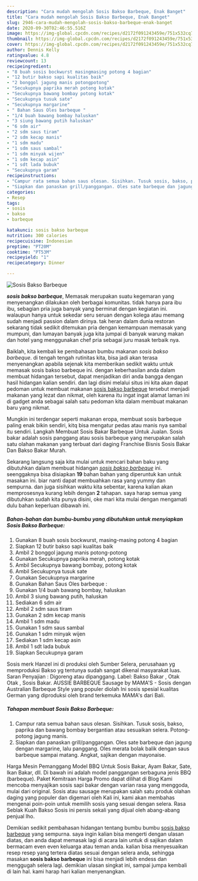 ```yaml
---
description: "Cara mudah mengolah Sosis Bakso Barbeque, Enak Banget"
title: "Cara mudah mengolah Sosis Bakso Barbeque, Enak Banget"
slug: 2946-cara-mudah-mengolah-sosis-bakso-barbeque-enak-banget
date: 2020-09-30T02:46:55.516Z
image: https://img-global.cpcdn.com/recipes/d2172f091243459e/751x532cq70/sosis-bakso-barbeque-foto-resep-utama.jpg
thumbnail: https://img-global.cpcdn.com/recipes/d2172f091243459e/751x532cq70/sosis-bakso-barbeque-foto-resep-utama.jpg
cover: https://img-global.cpcdn.com/recipes/d2172f091243459e/751x532cq70/sosis-bakso-barbeque-foto-resep-utama.jpg
author: Dennis Kelly
ratingvalue: 4.8
reviewcount: 13
recipeingredient:
- "8 buah sosis bockwurst masingmasing potong 4 bagian"
- "12 butir bakso sapi kualitas baik"
- "2 bonggol jagung manis potongpotong"
- "Secukupnya paprika merah potong kotak"
- "Secukupnya bawang bombay potong kotak"
- "Secukupnya tusuk sate"
- "Secukupnya margarine"
- " Bahan Saus Oles barbeque "
- "1/4 buah bawang bombay haluskan"
- "3 siung bawang putih haluskan"
- "6 sdm air"
- "2 sdm saus tiram"
- "2 sdm kecap manis"
- "1 sdm madu"
- "1 sdm saus sambal"
- "1 sdm minyak wijen"
- "1 sdm kecap asin"
- "1 sdt lada bubuk"
- "Secukupnya garam"
recipeinstructions:
- "Campur rata semua bahan saus olesan. Sisihkan. Tusuk sosis, bakso, paprika dan bawang bombay bergantian atau sesuaikan selera. Potong-potong jagung manis."
- "Siapkan dan panaskan grill/panggangan. Oles sate barbeque dan jagung dengan margarine, lalu panggang. Oles merata bolak balik dengan saus barbeque sampai matang. Angkat, sajikan dengan mayonaise."
categories:
- Resep
tags:
- sosis
- bakso
- barbeque

katakunci: sosis bakso barbeque 
nutrition: 300 calories
recipecuisine: Indonesian
preptime: "PT20M"
cooktime: "PT53M"
recipeyield: "1"
recipecategory: Dinner

---
```



![Sosis Bakso Barbeque](https://img-global.cpcdn.com/recipes/d2172f091243459e/751x532cq70/sosis-bakso-barbeque-foto-resep-utama.jpg)

<b><i>sosis bakso barbeque</i></b>, Memasak merupakan suatu kegemaran yang menyenangkan dilakukan oleh berbagai komunitas. tidak hanya para ibu ibu, sebagian pria juga banyak yang berminat dengan kegiatan ini. walaupun hanya untuk sekedar seru seruan dengan kolega atau memang sudah menjadi passion dalam dirinya. tak heran dalam dunia restoran sekarang tidak sedikit ditemukan pria dengan kemampuan memasak yang mumpuni, dan lumayan banyak juga kita jumpai di banyak warung makan dan hotel yang menggunakan chef pria sebagai juru masak terbaik nya.

Baiklah, kita kembali ke pembahasan bumbu makanan <i>sosis bakso barbeque</i>. di tengah tengah rutinitas kita, bisa jadi akan terasa menyenangkan apabila sejenak kita memberikan sedikit waktu untuk memasak sosis bakso barbeque ini. dengan keberhasilan anda dalam membuat hidangan tersebut, dapat menjadikan diri anda bangga dengan hasil hidangan kalian sendiri. dan lagi disini melalui situs ini kita akan dapat pedoman untuk membuat makanan <u>sosis bakso barbeque</u> tersebut menjadi makanan yang lezat dan nikmat, oleh karena itu ingat ingat alamat laman ini di gadget anda sebagai salah satu pedoman kita dalam membuat makanan baru yang nikmat.

Mungkin ini terdengar seperti makanan eropa, membuat sosis barbeque paling enak bikin sendiri, kitq bisa mengatur pedas atau manis nya sambal itu sendiri. Langkah Membuat Sosis Bakar Barbeque Untuk Jualan. Sosis bakar adalah sosis panggang atau sosis barbeque yang merupakan salah satu olahan makanan yang terbuat dari daging Franchise Bisnis Sosis Bakar Dan Bakso Bakar Murah.


Sekarang langsung saja kita mulai untuk mencari bahan baku yang dibutuhkan dalam membuat hidangan <u><i>sosis bakso barbeque</i></u> ini. seenggaknya bisa disiapkan <b>19</b> bahan bahan yang diperuntuk kan untuk masakan ini. biar nanti dapat membuahkan rasa yang yummy dan sempurna. dan juga sisihkan waktu kita sebentar, karena kalian akan memprosesnya kurang lebih dengan <b>2</b> tahapan. saya harap semua yang dibutuhkan sudah kita punya disini, oke mari kita mulai dengan mengamati dulu bahan keperluan dibawah ini.

<!--inarticleads1-->

##### Bahan-bahan dan bumbu-bumbu yang dibutuhkan untuk menyiapkan Sosis Bakso Barbeque:

1. Gunakan 8 buah sosis bockwurst, masing-masing potong 4 bagian
1. Siapkan 12 butir bakso sapi kualitas baik
1. Ambil 2 bonggol jagung manis potong-potong
1. Gunakan Secukupnya paprika merah, potong kotak
1. Ambil Secukupnya bawang bombay, potong kotak
1. Ambil Secukupnya tusuk sate
1. Gunakan Secukupnya margarine
1. Gunakan  Bahan Saus Oles barbeque :
1. Gunakan 1/4 buah bawang bombay, haluskan
1. Ambil 3 siung bawang putih, haluskan
1. Sediakan 6 sdm air
1. Ambil 2 sdm saus tiram
1. Gunakan 2 sdm kecap manis
1. Ambil 1 sdm madu
1. Gunakan 1 sdm saus sambal
1. Gunakan 1 sdm minyak wijen
1. Sediakan 1 sdm kecap asin
1. Ambil 1 sdt lada bubuk
1. Siapkan Secukupnya garam


Sosis merk Hanzel ini di produksi oleh Sumber Selera, perusahaan yg memproduksi Bakso yg tentunya sudah sangat dikenal masyarakat luas. Saran Penyajian : Digoreng atau dipanggang. Label: Bakso Bakar , Otak Otak , Sosis Bakar. AUSSIE BARBEQUE Sausage by MAMA&#39;S - Sosis dengan Australian Barbeque Style yang populer diolah Ini sosis spesial kualitas German yang diproduksi oleh brand terkemuka MAMA&#39;s dari Bali. 

<!--inarticleads2-->

##### Tahapan membuat Sosis Bakso Barbeque:

1. Campur rata semua bahan saus olesan. Sisihkan. Tusuk sosis, bakso, paprika dan bawang bombay bergantian atau sesuaikan selera. Potong-potong jagung manis.
1. Siapkan dan panaskan grill/panggangan. Oles sate barbeque dan jagung dengan margarine, lalu panggang. Oles merata bolak balik dengan saus barbeque sampai matang. Angkat, sajikan dengan mayonaise.


Harga Mesin Pemanggang Model BBQ Untuk Sosis Bakar, Ayam Bakar, Sate, Ikan Bakar, dll. Di bawah ini adalah model panggangan serbaguna jenis BBQ (barbeque). Paket Kemitraan Harga Promo dapat dilihat di Blog Kami mencoba menyajikan sosis sapi bakar dengan varian rasa yang menggoda, mulai dari original. Sosis atau sausage merupakan salah satu produk olahan daging yang populer dan digemari oleh Kali ini, kami akan membahas mengenai poin-poin untuk memilih sosis yang sesuai dengan selera. Rasa Seblak Kuah Bakso Sosis ini persis sekali yang dijual oleh abang-abang penjual lho. 

Demikian sedikit pembahasan hidangan tentang bumbu bumbu <u>sosis bakso barbeque</u> yang sempurna. saya ingin kalian bisa mengerti dengan ulasan diatas, dan anda dapat memasak lagi di acara lain untuk di sajikan dalam bermacam even even keluarga atau teman anda. kalian bisa menyesuaikan resep resep yang tertera diatas sesuai dengan selera anda, sehingga masakan <b>sosis bakso barbeque</b> ini bisa menjadi lebih endess dan menggugah selera lagi. demikian ulasan singkat ini, sampai jumpa kembali di lain hal. kami harap hari kalian menyenangkan.
